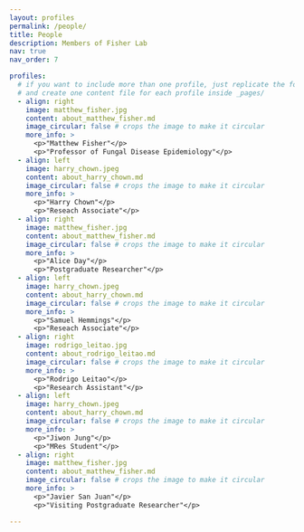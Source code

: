 ```yaml
---
layout: profiles
permalink: /people/
title: People
description: Members of Fisher Lab
nav: true
nav_order: 7

profiles:
  # if you want to include more than one profile, just replicate the following block
  # and create one content file for each profile inside _pages/
  - align: right
    image: matthew_fisher.jpg
    content: about_matthew_fisher.md
    image_circular: false # crops the image to make it circular
    more_info: >
      <p>"Matthew Fisher"</p>
      <p>"Professor of Fungal Disease Epidemiology"</p>
  - align: left
    image: harry_chown.jpeg
    content: about_harry_chown.md
    image_circular: false # crops the image to make it circular
    more_info: >
      <p>"Harry Chown"</p>
      <p>"Reseach Associate"</p>
  - align: right
    image: matthew_fisher.jpg
    content: about_matthew_fisher.md
    image_circular: false # crops the image to make it circular
    more_info: >
      <p>"Alice Day"</p>
      <p>"Postgraduate Researcher"</p>
  - align: left
    image: harry_chown.jpeg
    content: about_harry_chown.md
    image_circular: false # crops the image to make it circular
    more_info: >
      <p>"Samuel Hemmings"</p>
      <p>"Reseach Associate"</p>
  - align: right
    image: rodrigo_leitao.jpg
    content: about_rodrigo_leitao.md
    image_circular: false # crops the image to make it circular
    more_info: >
      <p>"Rodrigo Leitao"</p>
      <p>"Research Assistant"</p>  
  - align: left
    image: harry_chown.jpeg
    content: about_harry_chown.md
    image_circular: false # crops the image to make it circular
    more_info: >
      <p>"Jiwon Jung"</p>
      <p>"MRes Student"</p>
  - align: right
    image: matthew_fisher.jpg
    content: about_matthew_fisher.md
    image_circular: false # crops the image to make it circular
    more_info: >
      <p>"Javier San Juan"</p>
      <p>"Visiting Postgraduate Researcher"</p>

---
```

